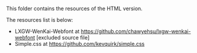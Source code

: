 This folder contains the resources of the HTML version.

The resources list is below:
* LXGW-WenKai-Webfont at https://github.com/chawyehsu/lxgw-wenkai-webfont \[excluded source file]
* Simple.css at https://github.com/kevquirk/simple.css

